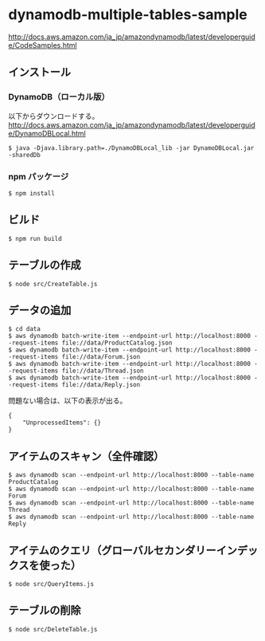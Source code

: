 # dynamodb-multiple-tables-sample
http://docs.aws.amazon.com/ja_jp/amazondynamodb/latest/developerguide/CodeSamples.html

## インストール

### DynamoDB（ローカル版）

以下からダウンロードする。
http://docs.aws.amazon.com/ja_jp/amazondynamodb/latest/developerguide/DynamoDBLocal.html

```
$ java -Djava.library.path=./DynamoDBLocal_lib -jar DynamoDBLocal.jar -sharedDb
```

### npm パッケージ

```
$ npm install
```

## ビルド

```
$ npm run build
```

## テーブルの作成

```
$ node src/CreateTable.js
```

## データの追加

```
$ cd data
$ aws dynamodb batch-write-item --endpoint-url http://localhost:8000 --request-items file://data/ProductCatalog.json
$ aws dynamodb batch-write-item --endpoint-url http://localhost:8000 --request-items file://data/Forum.json
$ aws dynamodb batch-write-item --endpoint-url http://localhost:8000 --request-items file://data/Thread.json
$ aws dynamodb batch-write-item --endpoint-url http://localhost:8000 --request-items file://data/Reply.json
```

問題ない場合は、以下の表示が出る。

```
{
    "UnprocessedItems": {}
}
```

## アイテムのスキャン（全件確認）

```
$ aws dynamodb scan --endpoint-url http://localhost:8000 --table-name ProductCatalog
$ aws dynamodb scan --endpoint-url http://localhost:8000 --table-name Forum
$ aws dynamodb scan --endpoint-url http://localhost:8000 --table-name Thread
$ aws dynamodb scan --endpoint-url http://localhost:8000 --table-name Reply
```

## アイテムのクエリ（グローバルセカンダリーインデックスを使った）

```
$ node src/QueryItems.js
```

## テーブルの削除

```
$ node src/DeleteTable.js
```
